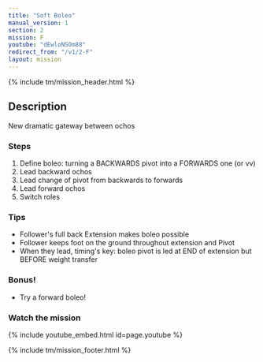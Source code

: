 ```yaml
---
title: "Soft Boleo"
manual_version: 1
section: 2
mission: F
youtube: "dEwloNSOm88"
redirect_from: "/v1/2-F"
layout: mission
---
```


{% include tm/mission_header.html %}

## Description

New dramatic gateway between ochos

### Steps

1. Define boleo: turning a BACKWARDS pivot into a FORWARDS one (or vv) 
2. Lead backward ochos 
3. Lead change of pivot from backwards to forwards
4. Lead forward ochos
5. Switch roles

### Tips

* Follower's full back Extension makes boleo possible
* Follower keeps foot on the ground throughout extension and Pivot
* When they lead, timing's key: boleo pivot is led at END of extension but BEFORE weight transfer

### Bonus! 

* Try a forward boleo! 

### Watch the mission

{% include youtube_embed.html id=page.youtube %}

{% include tm/mission_footer.html %}
